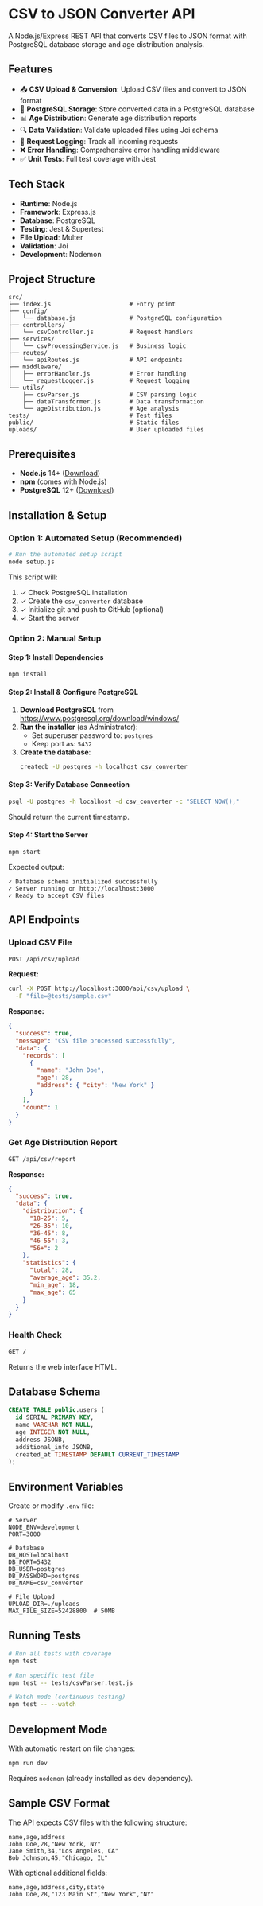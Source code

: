 # CSV to JSON Converter API

A Node.js/Express REST API that converts CSV files to JSON format with PostgreSQL database storage and age distribution analysis.

## Features

- 📤 **CSV Upload & Conversion**: Upload CSV files and convert to JSON format
- 💾 **PostgreSQL Storage**: Store converted data in a PostgreSQL database
- 📊 **Age Distribution**: Generate age distribution reports
- 🔍 **Data Validation**: Validate uploaded files using Joi schema
- 📝 **Request Logging**: Track all incoming requests
- ❌ **Error Handling**: Comprehensive error handling middleware
- ✅ **Unit Tests**: Full test coverage with Jest

## Tech Stack

- **Runtime**: Node.js
- **Framework**: Express.js
- **Database**: PostgreSQL
- **Testing**: Jest & Supertest
- **File Upload**: Multer
- **Validation**: Joi
- **Development**: Nodemon

## Project Structure

```
src/
├── index.js                      # Entry point
├── config/
│   └── database.js               # PostgreSQL configuration
├── controllers/
│   └── csvController.js          # Request handlers
├── services/
│   └── csvProcessingService.js   # Business logic
├── routes/
│   └── apiRoutes.js              # API endpoints
├── middleware/
│   ├── errorHandler.js           # Error handling
│   └── requestLogger.js          # Request logging
└── utils/
    ├── csvParser.js              # CSV parsing logic
    ├── dataTransformer.js        # Data transformation
    └── ageDistribution.js        # Age analysis
tests/                            # Test files
public/                           # Static files
uploads/                          # User uploaded files
```

## Prerequisites

- **Node.js** 14+ ([Download](https://nodejs.org/))
- **npm** (comes with Node.js)
- **PostgreSQL** 12+ ([Download](https://www.postgresql.org/download/windows/))

## Installation & Setup

### Option 1: Automated Setup (Recommended)

```bash
# Run the automated setup script
node setup.js
```

This script will:
1. ✓ Check PostgreSQL installation
2. ✓ Create the `csv_converter` database
3. ✓ Initialize git and push to GitHub (optional)
4. ✓ Start the server

### Option 2: Manual Setup

#### Step 1: Install Dependencies

```bash
npm install
```

#### Step 2: Install & Configure PostgreSQL

1. **Download PostgreSQL** from https://www.postgresql.org/download/windows/
2. **Run the installer** (as Administrator):
   - Set superuser password to: `postgres`
   - Keep port as: `5432`
3. **Create the database**:
   ```bash
   createdb -U postgres -h localhost csv_converter
   ```

#### Step 3: Verify Database Connection

```bash
psql -U postgres -h localhost -d csv_converter -c "SELECT NOW();"
```

Should return the current timestamp.

#### Step 4: Start the Server

```bash
npm start
```

Expected output:
```
✓ Database schema initialized successfully
✓ Server running on http://localhost:3000
✓ Ready to accept CSV files
```

## API Endpoints

### Upload CSV File
```bash
POST /api/csv/upload
```

**Request:**
```bash
curl -X POST http://localhost:3000/api/csv/upload \
  -F "file=@tests/sample.csv"
```

**Response:**
```json
{
  "success": true,
  "message": "CSV file processed successfully",
  "data": {
    "records": [
      {
        "name": "John Doe",
        "age": 28,
        "address": { "city": "New York" }
      }
    ],
    "count": 1
  }
}
```

### Get Age Distribution Report
```bash
GET /api/csv/report
```

**Response:**
```json
{
  "success": true,
  "data": {
    "distribution": {
      "18-25": 5,
      "26-35": 10,
      "36-45": 8,
      "46-55": 3,
      "56+": 2
    },
    "statistics": {
      "total": 28,
      "average_age": 35.2,
      "min_age": 18,
      "max_age": 65
    }
  }
}
```

### Health Check
```bash
GET /
```

Returns the web interface HTML.

## Database Schema

```sql
CREATE TABLE public.users (
  id SERIAL PRIMARY KEY,
  name VARCHAR NOT NULL,
  age INTEGER NOT NULL,
  address JSONB,
  additional_info JSONB,
  created_at TIMESTAMP DEFAULT CURRENT_TIMESTAMP
);
```

## Environment Variables

Create or modify `.env` file:

```properties
# Server
NODE_ENV=development
PORT=3000

# Database
DB_HOST=localhost
DB_PORT=5432
DB_USER=postgres
DB_PASSWORD=postgres
DB_NAME=csv_converter

# File Upload
UPLOAD_DIR=./uploads
MAX_FILE_SIZE=52428800  # 50MB
```

## Running Tests

```bash
# Run all tests with coverage
npm test

# Run specific test file
npm test -- tests/csvParser.test.js

# Watch mode (continuous testing)
npm test -- --watch
```

## Development Mode

With automatic restart on file changes:

```bash
npm run dev
```

Requires `nodemon` (already installed as dev dependency).

## Sample CSV Format

The API expects CSV files with the following structure:

```csv
name,age,address
John Doe,28,"New York, NY"
Jane Smith,34,"Los Angeles, CA"
Bob Johnson,45,"Chicago, IL"
```

With optional additional fields:
```csv
name,age,address,city,state
John Doe,28,"123 Main St","New York","NY"
```
